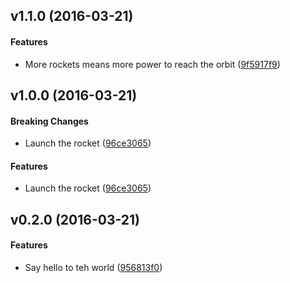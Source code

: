 <a name="v1.1.0"></a>
## v1.1.0 (2016-03-21)


#### Features

*   More rockets means more power to reach the orbit ([9f5917f9](9f5917f9))



<a name="v1.0.0"></a>
## v1.0.0 (2016-03-21)


#### Breaking Changes

*   Launch the rocket ([96ce3065](96ce3065))

#### Features

*   Launch the rocket ([96ce3065](96ce3065))



<a name="v0.2.0"></a>
## v0.2.0 (2016-03-21)


#### Features

*   Say hello to teh world ([956813f0](956813f0))



